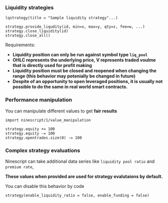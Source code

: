 ### Liquidity strategies

```ninescript
lqstrategy(title = "Sample liquidity strategy"...)

strategy.provide_liqudity(id, min=x, max=y, qty=z, fee=w, ...)
strategy.close_liquidity(id)
strategy.close_all()
```

Requirements:

- **Liquidity position can only be run against symbol type `liq_pool`**
- **OHLC represents the underlying price, V represents traded voulme that is directly used for profit making**
- **Liquidity position must be closed and reopened when changing the range (this behavior may potenially be changed in future)**
- **Despite of an opportunity to open leveraged positions, it is usually not possible to do the same in real world smart contracts.**

### Performance manipulation

You can manipulate different values to get **fair results**

```ninesript
import ninescript/1/value_manipulation

strategy.equity += 100
strategy.equity -= 100
strategy.opentrades.size(0) -= 100
```

### Complex strategy evaluations

Ninescript can take additional data series like `liquidity pool ratio` and `premium rate`,

**These values when provided are used for strategy evalutaions by default.**

You can disable this behavior by code
```ninescript
strategy(enable_liquidity_ratio = false, enable_funding = false)
```
